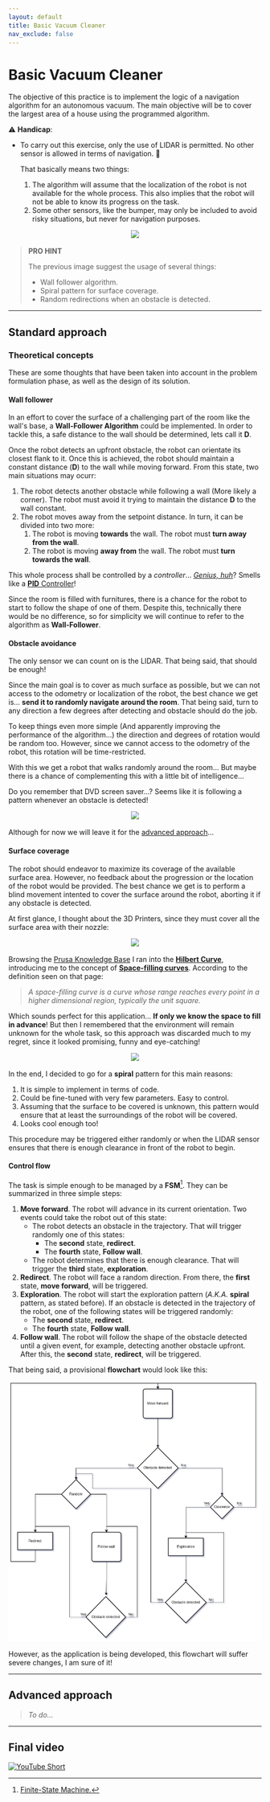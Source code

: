 ```yaml
---
layout: default
title: Basic Vacuum Cleaner
nav_exclude: false
---
```


# Basic Vacuum Cleaner

The objective of this practice is to implement the logic of a navigation algorithm for an autonomous vacuum. The main objective will be to cover the largest area of ​​a house using the programmed algorithm.

⚠️ **Handicap**:
  - To carry out this exercise, only the use of LIDAR is permitted. No other sensor is allowed in terms of navigation. 🚫

    That basically means two things:
      1. The algorithm will assume that the localization of the robot is not available for the whole process. This also implies that the robot will not be able to know its progress on the task.
      2. Some other sensors, like the bumper, may only be included to avoid risky situations, but never for navigation purposes.

<p align="center">
  <img src="https://jderobot.github.io/RoboticsAcademy/assets/images/exercises/vacuum_cleaner/vacuum_cleaner.png" />
</p>

>**PRO HINT**
>
>The previous image suggest the usage of several things:
>  - Wall follower algorithm.
>  - Spiral pattern for surface coverage.
>  - Random redirections when an obstacle is detected.

___

## Standard approach

### Theoretical concepts

These are some thoughts that have been taken into account in the problem formulation phase, as well as the design of its solution.

#### Wall follower

In an effort to cover the surface of a challenging part of the room like the wall's base, a **Wall-Follower Algorithm** could be implemented. In order to tackle this, a safe distance to the wall should be determined, lets call it **D**.

Once the robot detects an upfront obstacle, the robot can orientate its closest flank to it. Once this is achieved, the robot should maintain a constant distance (**D**) to the wall while moving forward. From this state, two main situations may ocurr:

  1. The robot detects another obstacle while following a wall (More likely a corner). The robot must avoid it trying to maintain the distance **D** to the wall constant.
  2. The robot moves away from the setpoint distance. In turn, it can be divided into two more:
     1. The robot is moving **towards** the wall. The robot must **turn away from the wall**.
     2. The robot is moving **away from** the wall. The robot must **turn towards the wall**.

This whole process shall be controlled by a _controller_... [_Genius, huh_](https://www.youtube.com/watch?v=3ILscTrJrY4)? Smells like a [**PID** Controller](https://en.wikipedia.org/wiki/Proportional%E2%80%93integral%E2%80%93derivative_controller)!

Since the room is filled with furnitures, there is a chance for the robot to start to follow the shape of one of them. Despite this, technically there would be no difference, so for simplicity we will continue to refer to the algorithm as **Wall-Follower**.

#### Obstacle avoidance

The only sensor we can count on is the LIDAR. That being said, that should be enough!

Since the main goal is to cover as much surface as possible, but we can not access to the odometry or localization of the robot, the best chance we get is... **send it to randomly navigate around the room**. That being said, turn to any direction a few degrees after detecting and obstacle should do the job.

To keep things even more simple (And apparently improving the performance of the algorithm...) the direction and degrees of rotation would be random too. However, since we cannot access to the odometry of the robot, this rotation will be time-restricted.

With this we get a robot that walks randomly around the room... But maybe there is a chance of complementing this with a little bit of intelligence...

Do you remember that DVD screen saver...? Seems like it is following a pattern whenever an obstacle is detected! 

<p align="center">
  <img src="https://repository-images.githubusercontent.com/344610266/246c3a80-7cf0-11eb-92d0-fe1d20e11982" />
</p>

Although for now we will leave it for the [advanced approach](#advanced-approach)...

#### Surface coverage

The robot should endeavor to maximize its coverage of the available surface area. However, no feedback about the progression or the location of the robot would be provided. The best chance we get is to perform a blind movement intented to cover the surface around the robot, aborting it if any obstacle is detected.

At first glance, I thought about the 3D Printers, since they must cover all the surface area with their nozzle:

<p align="center">
  <img src="https://content.invisioncic.com/ultimake/monthly_2022_07/ezgif.com-gif-maker.gif.e8adf9b28a6d78fa157482576ed91e28.gif" />
</p>

Browsing the [Prusa Knowledge Base](https://help.prusa3d.com/article/infill-patterns_177130) I ran into the [**Hilbert Curve**](https://en.wikipedia.org/wiki/Hilbert_curve), introducing me to the concept of [**Space-filling curves**](https://en.wikipedia.org/wiki/Space-filling_curve). According to the definition seen on that page:

>_A space-filling curve is a curve whose range reaches every point in a higher dimensional region, typically the unit square._

Which sounds perfect for this application... **If only we know the space to fill in advance**! But then I remembered that the environment will remain unknown for the whole task, so this approach was discarded much to my regret, since it looked promising, funny and eye-catching!

<p align="center">
  <img src="https://upload.wikimedia.org/wikipedia/commons/b/b1/Hilbert_curve%21.gif" />
</p>

In the end, I decided to go for a **spiral** pattern for this main reasons:

  1. It is simple to implement in terms of code.
  2. Could be fine-tuned with very few parameters. Easy to control.
  3. Assuming that the surface to be covered is unknown, this pattern would ensure that at least the surroundings of the robot will be covered.
  4. Looks cool enough too!

This procedure may be triggered either randomly or when the LIDAR sensor ensures that there is enough clearance in front of the robot to begin.

#### Control flow

The task is simple enough to be managed by a **FSM**[^1]. They can be summarized in three simple steps:

  1. **Move forward**. The robot will advance in its current orientation. Two events could take the robot out of this state:
     - The robot detects an obstacle in the trajectory. That will trigger randomly one of this states:
        - The **second** state, **redirect**.
        - The **fourth** state, **Follow wall**.
     - The robot determines that there is enough clearance. That will trigger the **third** state, **exploration**.
  2. **Redirect**. The robot will face a random direction. From there, the **first** state, **move forward**, will be triggered.
  3. **Exploration**. The robot will start the exploration pattern (_A.K.A._ **spiral** pattern, as stated before). If an obstacle is detected in the trajectory of the robot, one of the following states will be triggered randomly:
      - The **second** state, **redirect**.
      - The **fourth** state, **Follow wall**.
  5. **Follow wall**. The robot will follow the shape of the obstacle detected until a given event, for example, detecting another obstacle upfront. After this, the **second** state, **redirect**, will be triggered.

That being said, a provisional **flowchart** would look like this:

<p align="center">
  <img src="https://raw.githubusercontent.com/dgarcu/mobile_robotics_blog/main/docs/basic_vacuum_cleaner/assets/img/flowchart.png" />
</p>

However, as the application is being developed, this flowchart will suffer severe changes, I am sure of it!

___

## Advanced approach

> _To do..._

___

## Final video

[![YouTube Short](https://img.youtube.com/vi/v7llcHraeJE/hqdefault.jpg)](https://youtube.com/shorts/v7llcHraeJE)

[^1]: [Finite-State Machine.](https://en.wikipedia.org/wiki/Finite-state_machine)
